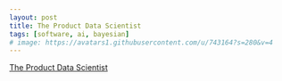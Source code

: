 ```yaml
---
layout: post
title: The Product Data Scientist
tags: [software, ai, bayesian]
# image: https://avatars1.githubusercontent.com/u/743164?s=280&v=4
---
```



[The Product Data Scientist](theproductdatascientist.com)
